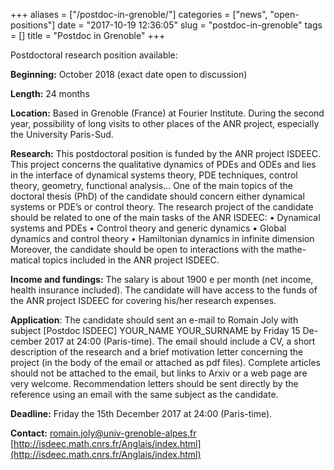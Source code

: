 +++
aliases = ["/postdoc-in-grenoble/"]
categories = ["news", "open-positions"]
date = "2017-10-19 12:36:05"
slug = "postdoc-in-grenoble"
tags = []
title = "Postdoc in Grenoble"
+++



Postdoctoral research position available:

**Beginning:** October 2018 (exact date open to discussion)

**Length:** 24 months

**Location:** Based in Grenoble (France) at Fourier Institute. During
the second year, possibility of long visits to other places of the ANR
project, especially the University Paris-Sud.

**Research:** This postdoctoral position is funded by the ANR project
ISDEEC. This project concerns the qualitative dynamics of PDEs and ODEs
and lies in the interface of dynamical systems theory, PDE techniques,
control theory, geometry, functional analysis... One of the main topics
of the doctoral thesis (PhD) of the candidate should concern either
dynamical systems or PDE’s or control theory. The research project of
the candidate should be related to one of the main tasks of the ANR
ISDEEC: • Dynamical systems and PDEs • Control theory and generic
dynamics • Global dynamics and control theory • Hamiltonian dynamics in
infinite dimension Moreover, the candidate should be open to
interactions with the mathe- matical topics included in the ANR project
ISDEEC.

**Income and fundings:** The salary is about 1900 e per month (net
income, health insurance included). The candidate will have access to
the funds of the ANR project ISDEEC for covering his/her research
expenses.

**Application**: The candidate should sent an e-mail to Romain Joly with
subject \[Postdoc ISDEEC\] YOUR\_NAME YOUR\_SURNAME by Friday 15 De-
cember 2017 at 24:00 (Paris-time). The email should include a CV, a
short description of the research and a brief motivation letter
concerning the project (in the body of the email or attached as pdf
files). Complete articles should not be attached to the email, but links
to Arxiv or a web page are very welcome. Recommendation letters should
be sent directly by the reference using an email with the same subject
as the candidate.

**Deadline:** Friday the 15th December 2017 at 24:00 (Paris-time).

**Contact:** <romain.joly@univ-grenoble-alpes.fr>
[http://isdeec.math.cnrs.fr/Anglais/index.html](http://isdeec.math.cnrs.fr/Anglais/index.html)


